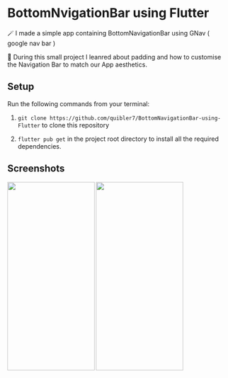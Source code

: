 
# BottomNvigationBar using Flutter

🪄 I made a simple app containing BottomNavigationBar using GNav ( google nav bar ) 

🧠 During this small project I leanred about padding and how to customise the Navigation Bar to match our App aesthetics. 

## Setup

Run the following commands from your terminal:

1) `git clone https://github.com/quibler7/BottomNavigationBar-using-Flutter` to clone this repository 

2) `flutter pub get` in the project root directory to install all the required dependencies.

## Screenshots 

  <img src = "lib/Gnav1.png" height = 426 width = 196.5 >
  <img src = "lib/Gnav2.png" height = 426 width = 196.5 >
